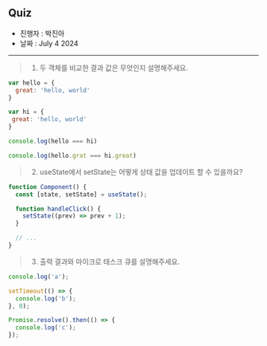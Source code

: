 ## Quiz
- 진행자 : 박진아
- 날짜 : July 4 2024  <!-- e.g. Aug 4 2023 -->
---
<!--
1. 질문은 이해하기 쉽고 명확하게 적는다.
2. 문제는 아래의 예시를 참고해 작성한다.
3. 문제의 정답은 주석으로 표기한다.
-->

> 1. 두 객체를 비교한 결과 값은 무엇인지 설명해주세요.

```jsx
var hello = {
  great: 'hello, world'
}

var hi = {
 great: 'hello, world'
}

console.log(hello === hi) 

console.log(hello.grat === hi.great) 
```

<!--
답: 
false, true
객체는 저장할 때마다 다른 참조를 바라보기 때문에 내용이 같더라도 false를 반환.
원시값은 값을 평가하므로 true를 반환
-->

> 2. useState에서 setState는 어떻게 상태 값을 업데이트 할 수 있을까요?

```jsx
function Component() {
  const [state, setState] = useState();

  function handleClick() {
    setState((prev) => prev + 1);
  }

  // ...
}
```
<!--
답: 
useState는 클로저의 원리를 사용하고 있다. setState는 클로저 내부에 접근해 상태값에 접근할 수 있다.
-->

> 3. 출력 결과와 마이크로 태스크 큐를 설명해주세요.

```jsx
console.log('a');

setTimeout(() => {
  console.log('b');
}, 0);

Promise.resolve().then(() => {
  console.log('c');
});
```

<!--
답:
a, c, d 

마이크로 태스크 큐가 처리하는 작업은 process.nextTick, Promises, queueMicroRask, MutationObserver가 있다. 이 태스크는 태스크 큐보다 더 높은 우선순위를 갖고 있다.
-->
